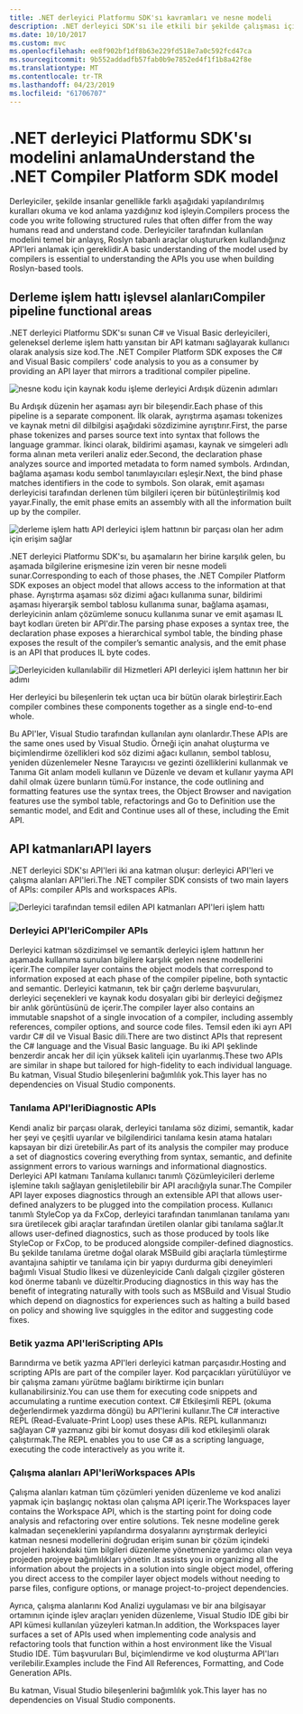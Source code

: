 ```yaml
---
title: .NET derleyici Platformu SDK'sı kavramları ve nesne modeli
description: .NET derleyici SDK'sı ile etkili bir şekilde çalışması için gereken arka plan bu genel bakış sağlar. API katmanları, ilgili önemli türleri ve genel nesne modeli öğreneceksiniz.
ms.date: 10/10/2017
ms.custom: mvc
ms.openlocfilehash: ee8f902bf1df8b63e229fd518e7a0c592fcd47ca
ms.sourcegitcommit: 9b552addadfb57fab0b9e7852ed4f1f1b8a42f8e
ms.translationtype: MT
ms.contentlocale: tr-TR
ms.lasthandoff: 04/23/2019
ms.locfileid: "61706707"
---
```

# <a name="understand-the-net-compiler-platform-sdk-model"></a><span data-ttu-id="7341b-104">.NET derleyici Platformu SDK'sı modelini anlama</span><span class="sxs-lookup"><span data-stu-id="7341b-104">Understand the .NET Compiler Platform SDK model</span></span>

<span data-ttu-id="7341b-105">Derleyiciler, şekilde insanlar genellikle farklı aşağıdaki yapılandırılmış kuralları okuma ve kod anlama yazdığınız kod işleyin.</span><span class="sxs-lookup"><span data-stu-id="7341b-105">Compilers process the code you write following structured rules that often differ from the way humans read and understand code.</span></span> <span data-ttu-id="7341b-106">Derleyiciler tarafından kullanılan modelini temel bir anlayış, Roslyn tabanlı araçlar oluştururken kullandığınız API'leri anlamak için gereklidir.</span><span class="sxs-lookup"><span data-stu-id="7341b-106">A basic understanding of the model used by compilers is essential to understanding the APIs you use when building Roslyn-based tools.</span></span> 

## <a name="compiler-pipeline-functional-areas"></a><span data-ttu-id="7341b-107">Derleme işlem hattı işlevsel alanları</span><span class="sxs-lookup"><span data-stu-id="7341b-107">Compiler pipeline functional areas</span></span>

<span data-ttu-id="7341b-108">.NET derleyici Platformu SDK'sı sunan C# ve Visual Basic derleyicileri, geleneksel derleme işlem hattı yansıtan bir API katmanı sağlayarak kullanıcı olarak analysis size kod.</span><span class="sxs-lookup"><span data-stu-id="7341b-108">The .NET Compiler Platform SDK exposes the C# and Visual Basic compilers' code analysis to you as a consumer by providing an API layer that mirrors a traditional compiler pipeline.</span></span>

![nesne kodu için kaynak kodu işleme derleyici Ardışık düzenin adımları](media/compiler-api-model/compiler-pipeline.png)

<span data-ttu-id="7341b-110">Bu Ardışık düzenin her aşaması ayrı bir bileşendir.</span><span class="sxs-lookup"><span data-stu-id="7341b-110">Each phase of this pipeline is a separate component.</span></span> <span data-ttu-id="7341b-111">İlk olarak, ayrıştırma aşaması tokenizes ve kaynak metni dil dilbilgisi aşağıdaki sözdizimine ayrıştırır.</span><span class="sxs-lookup"><span data-stu-id="7341b-111">First, the parse phase tokenizes and parses source text into syntax that follows the language grammar.</span></span> <span data-ttu-id="7341b-112">İkinci olarak, bildirimi aşaması, kaynak ve simgeleri adlı forma alınan meta verileri analiz eder.</span><span class="sxs-lookup"><span data-stu-id="7341b-112">Second, the declaration phase analyzes source and imported metadata to form named symbols.</span></span> <span data-ttu-id="7341b-113">Ardından, bağlama aşaması kodu sembol tanımlayıcıları eşleşir.</span><span class="sxs-lookup"><span data-stu-id="7341b-113">Next, the bind phase matches identifiers in the code to symbols.</span></span> <span data-ttu-id="7341b-114">Son olarak, emit aşaması derleyicisi tarafından derlenen tüm bilgileri içeren bir bütünleştirilmiş kod yayar.</span><span class="sxs-lookup"><span data-stu-id="7341b-114">Finally, the emit phase emits an assembly with all the information built up by the compiler.</span></span>

![derleme işlem hattı API derleyici işlem hattının bir parçası olan her adım için erişim sağlar](media/compiler-api-model/compiler-pipeline-api.png)

<span data-ttu-id="7341b-116">.NET derleyici Platformu SDK'sı, bu aşamaların her birine karşılık gelen, bu aşamada bilgilerine erişmesine izin veren bir nesne modeli sunar.</span><span class="sxs-lookup"><span data-stu-id="7341b-116">Corresponding to each of those phases, the .NET Compiler Platform SDK exposes an object model that allows access to the information at that phase.</span></span> <span data-ttu-id="7341b-117">Ayrıştırma aşaması söz dizimi ağacı kullanıma sunar, bildirimi aşaması hiyerarşik sembol tablosu kullanıma sunar, bağlama aşaması, derleyicinin anlam çözümleme sonucu kullanıma sunar ve emit aşaması IL bayt kodları üreten bir API'dir.</span><span class="sxs-lookup"><span data-stu-id="7341b-117">The parsing phase exposes a syntax tree, the declaration phase exposes a hierarchical symbol table, the binding phase exposes the result of the compiler’s semantic analysis, and the emit phase is an API that produces IL byte codes.</span></span>

![Derleyiciden kullanılabilir dil Hizmetleri API derleyici işlem hattının her bir adımı](media/compiler-api-model/compiler-pipeline-lang-svc.png)

<span data-ttu-id="7341b-119">Her derleyici bu bileşenlerin tek uçtan uca bir bütün olarak birleştirir.</span><span class="sxs-lookup"><span data-stu-id="7341b-119">Each compiler combines these components together as a single end-to-end whole.</span></span>

<span data-ttu-id="7341b-120">Bu API'ler, Visual Studio tarafından kullanılan aynı olanlardır.</span><span class="sxs-lookup"><span data-stu-id="7341b-120">These APIs are the same ones used by Visual Studio.</span></span> <span data-ttu-id="7341b-121">Örneği için anahat oluşturma ve biçimlendirme özellikleri kod söz dizimi ağacı kullanın, sembol tablosu, yeniden düzenlemeler Nesne Tarayıcısı ve gezinti özelliklerini kullanmak ve Tanıma Git anlam modeli kullanın ve Düzenle ve devam et kullanır yayma API dahil olmak üzere bunların tümü.</span><span class="sxs-lookup"><span data-stu-id="7341b-121">For instance, the code outlining and formatting features use the syntax trees, the Object Browser and navigation features use the symbol table, refactorings and Go to Definition use the semantic model, and Edit and Continue uses all of these, including the Emit API.</span></span> 

## <a name="api-layers"></a><span data-ttu-id="7341b-122">API katmanları</span><span class="sxs-lookup"><span data-stu-id="7341b-122">API layers</span></span>

<span data-ttu-id="7341b-123">.NET derleyici SDK'sı API'leri iki ana katman oluşur: derleyici API'leri ve çalışma alanları API'leri.</span><span class="sxs-lookup"><span data-stu-id="7341b-123">The .NET compiler SDK consists of two main layers of APIs: compiler APIs and workspaces APIs.</span></span>

![Derleyici tarafından temsil edilen API katmanları API'leri işlem hattı](media/compiler-api-model/api-layers.png)

### <a name="compiler-apis"></a><span data-ttu-id="7341b-125">Derleyici API'leri</span><span class="sxs-lookup"><span data-stu-id="7341b-125">Compiler APIs</span></span>

<span data-ttu-id="7341b-126">Derleyici katman sözdizimsel ve semantik derleyici işlem hattının her aşamada kullanıma sunulan bilgilere karşılık gelen nesne modellerini içerir.</span><span class="sxs-lookup"><span data-stu-id="7341b-126">The compiler layer contains the object models that correspond to information exposed at each phase of the compiler pipeline, both syntactic and semantic.</span></span> <span data-ttu-id="7341b-127">Derleyici katmanın, tek bir çağrı derleme başvuruları, derleyici seçenekleri ve kaynak kodu dosyaları gibi bir derleyici değişmez bir anlık görüntüsünü de içerir.</span><span class="sxs-lookup"><span data-stu-id="7341b-127">The compiler layer also contains an immutable snapshot of a single invocation of a compiler, including assembly references, compiler options, and source code files.</span></span> <span data-ttu-id="7341b-128">Temsil eden iki ayrı API vardır C# dil ve Visual Basic dili.</span><span class="sxs-lookup"><span data-stu-id="7341b-128">There are two distinct APIs that represent the C# language and the Visual Basic language.</span></span> <span data-ttu-id="7341b-129">Bu iki API şeklinde benzerdir ancak her dil için yüksek kaliteli için uyarlanmış.</span><span class="sxs-lookup"><span data-stu-id="7341b-129">These two APIs are similar in shape but tailored for high-fidelity to each individual language.</span></span> <span data-ttu-id="7341b-130">Bu katman, Visual Studio bileşenlerini bağımlılık yok.</span><span class="sxs-lookup"><span data-stu-id="7341b-130">This layer has no dependencies on Visual Studio components.</span></span>

### <a name="diagnostic-apis"></a><span data-ttu-id="7341b-131">Tanılama API'leri</span><span class="sxs-lookup"><span data-stu-id="7341b-131">Diagnostic APIs</span></span>

<span data-ttu-id="7341b-132">Kendi analiz bir parçası olarak, derleyici tanılama söz dizimi, semantik, kadar her şeyi ve çeşitli uyarılar ve bilgilendirici tanılama kesin atama hataları kapsayan bir dizi üretebilir.</span><span class="sxs-lookup"><span data-stu-id="7341b-132">As part of its analysis the compiler may produce a set of diagnostics covering everything from syntax, semantic, and definite assignment errors to various warnings and informational diagnostics.</span></span> <span data-ttu-id="7341b-133">Derleyici API katmanı Tanılama kullanıcı tanımlı Çözümleyicileri derleme işlemine takılı sağlayan genişletilebilir bir API aracılığıyla sunar.</span><span class="sxs-lookup"><span data-stu-id="7341b-133">The Compiler API layer exposes diagnostics through an extensible API that allows user-defined analyzers to be plugged into the compilation process.</span></span> <span data-ttu-id="7341b-134">Kullanıcı tanımlı StyleCop ya da FxCop, derleyici tarafından tanımlanan tanılama yanı sıra üretilecek gibi araçlar tarafından üretilen olanlar gibi tanılama sağlar.</span><span class="sxs-lookup"><span data-stu-id="7341b-134">It allows user-defined diagnostics, such as those produced by tools like StyleCop or FxCop, to be produced alongside compiler-defined diagnostics.</span></span> <span data-ttu-id="7341b-135">Bu şekilde tanılama üretme doğal olarak MSBuild gibi araçlarla tümleştirme avantajına sahiptir ve tanılama için bir yapıyı durdurma gibi deneyimleri bağımlı Visual Studio İlkesi ve düzenleyicide Canlı dalgalı çizgiler gösteren kod önerme tabanlı ve düzeltir.</span><span class="sxs-lookup"><span data-stu-id="7341b-135">Producing diagnostics in this way has the benefit of integrating naturally with tools such as MSBuild and Visual Studio which depend on diagnostics for experiences such as halting a build based on policy and showing live squiggles in the editor and suggesting code fixes.</span></span>

### <a name="scripting-apis"></a><span data-ttu-id="7341b-136">Betik yazma API'leri</span><span class="sxs-lookup"><span data-stu-id="7341b-136">Scripting APIs</span></span>

<span data-ttu-id="7341b-137">Barındırma ve betik yazma API'leri derleyici katman parçasıdır.</span><span class="sxs-lookup"><span data-stu-id="7341b-137">Hosting and scripting APIs are part of the compiler layer.</span></span> <span data-ttu-id="7341b-138">Kod parçacıkları yürütülüyor ve bir çalışma zamanı yürütme bağlamı biriktirme için bunları kullanabilirsiniz.</span><span class="sxs-lookup"><span data-stu-id="7341b-138">You can use them for executing code snippets and accumulating a runtime execution context.</span></span>
<span data-ttu-id="7341b-139">C# Etkileşimli REPL (okuma değerlendirmek yazdırma döngü) bu API'lerini kullanır.</span><span class="sxs-lookup"><span data-stu-id="7341b-139">The C# interactive REPL (Read-Evaluate-Print Loop) uses these APIs.</span></span> <span data-ttu-id="7341b-140">REPL kullanmanızı sağlayan C# yazmanız gibi bir komut dosyası dili kod etkileşimli olarak çalıştırmak.</span><span class="sxs-lookup"><span data-stu-id="7341b-140">The REPL enables you to use C# as a scripting language, executing the code interactively as you write it.</span></span>

### <a name="workspaces-apis"></a><span data-ttu-id="7341b-141">Çalışma alanları API'leri</span><span class="sxs-lookup"><span data-stu-id="7341b-141">Workspaces APIs</span></span>

<span data-ttu-id="7341b-142">Çalışma alanları katman tüm çözümleri yeniden düzenleme ve kod analizi yapmak için başlangıç noktası olan çalışma API içerir.</span><span class="sxs-lookup"><span data-stu-id="7341b-142">The Workspaces layer contains the Workspace API, which is the starting point for doing code analysis and refactoring over entire solutions.</span></span> <span data-ttu-id="7341b-143">Tek nesne modeline gerek kalmadan seçeneklerini yapılandırma dosyalarını ayrıştırmak derleyici katman nesnesi modellerini doğrudan erişim sunan bir çözüm içindeki projeleri hakkındaki tüm bilgileri düzenleme yönetmenize yardımcı olan veya projeden projeye bağımlılıkları yönetin .</span><span class="sxs-lookup"><span data-stu-id="7341b-143">It assists you in organizing all the information about the projects in a solution into single object model, offering you direct access to the compiler layer object models without needing to parse files, configure options, or manage project-to-project dependencies.</span></span>

<span data-ttu-id="7341b-144">Ayrıca, çalışma alanlarını Kod Analizi uygulaması ve bir ana bilgisayar ortamının içinde işlev araçları yeniden düzenleme, Visual Studio IDE gibi bir API kümesi kullanılan yüzeyleri katman.</span><span class="sxs-lookup"><span data-stu-id="7341b-144">In addition, the Workspaces layer surfaces a set of APIs used when implementing code analysis and refactoring tools that function within a host environment like the Visual Studio IDE.</span></span> <span data-ttu-id="7341b-145">Tüm başvuruları Bul, biçimlendirme ve kod oluşturma API'ları verilebilir.</span><span class="sxs-lookup"><span data-stu-id="7341b-145">Examples include the Find All References, Formatting, and Code Generation APIs.</span></span>

<span data-ttu-id="7341b-146">Bu katman, Visual Studio bileşenlerini bağımlılık yok.</span><span class="sxs-lookup"><span data-stu-id="7341b-146">This layer has no dependencies on Visual Studio components.</span></span>
